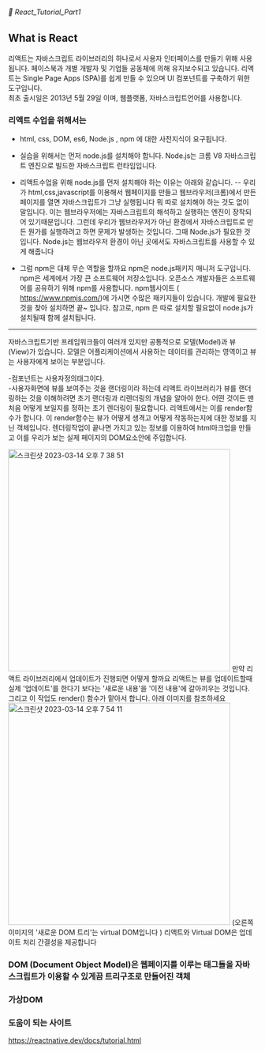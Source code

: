###### :cactus: React_Tutorial_Part1


## What is React 
리액트는 자바스크립트 라이브러리의 하나로서 사용자 인터페이스를 만들기 위해 사용됩니다. 페이스북과 개별 개발자 및 기업들 공동체에 의해 유지보수되고 있습니다. 리액트는 Single Page Apps (SPA)를 쉽게 만들 수 있으며 UI 컴포넌트를 구축하기 위한 도구입니다.  
최초 출시일은 2013년 5월 29일 이며, 웹플랫폼, 자바스크립트언어를 사용합니다.  


### 리액트 수업을 위해서는 
- html, css, DOM, es6, Node.js , npm 에 대한 사전지식이 요구됩니다.
- 실습을 위해서는 먼저 node.js를 설치해야 합니다. Node.js는 크롬 V8 자바스크립트 엔진으로 빌드한 자바스크립트 런타임입니다.
- 리액트수업을 위해 node.js를 먼저 설치해야 하는 이유는 아래와 같습니다. 
-- 우리가 html,css,javascript를 이용해서 웹페이지를 만들고 웹브라우저(크롬)에서 만든 페이지를 열면 자바스크립트가 그냥 실행됩니다 뭐 따로 설치해야 하는 것도 없이 말입니다. 이는 웹브라우저에는 자바스크립트의 해석하고 실행하는 엔진이 장착되어 있기때문입니다. 그런데 우리가 웹브라우저가 아닌 환경에서 자바스크립트로 만든 뭔가를 실행하려고 하면 문제가 발생하는 것입니다. 그때 Node.js가 필요한 것입니다. Node.js는 웹브라우저 환경이 아닌 곳에서도 자바스크립트를 사용할 수 있게 해줍니다


- 그럼 npm은 대체 무슨 역할을 할까요 
npm은 node.js패키지 매니저 도구입니다. npm은 세계에서 가장 큰 소프트웨어 저장소입니다. 오픈소스 개발자들은 소프트웨어를 공유하기 위해 npm를 사용합니다. npm웹사이트 ( https://www.npmjs.com/)에 가시면 수많은 패키지들이 있습니다. 개발에 필요한 것을 찾아 설치하면 끝~ 입니다. 참고로, npm 은 따로 설치할 필요없이 node.js가 설치될때 함께 설치됩니다. 

--------------

자바스크립트기반 프레임워크들이 여러개 있지만 공통적으로 모델(Model)과 뷰(View)가 있습니다.
모델은 어플리케이션에서 사용하는 데이터를 관리하는 영역이고
뷰는 사용자에게 보이는 부분입니다.



-컴포넌트는 사용자정의태그이다.  
-사용자화면에 뷰를 보여주는 것을 랜더링이라 하는데 리액트 라이브러리가 뷰를 랜더링하는 것을 이해하려면 초기 랜더링과 리렌더링의 개념을 알아야 한다. 어떤 것이든 맨처음 어떻게 보일지를 정하는 초기 렌더링이 필요합니다. 리액트에서는 이를 render함수가 합니다. 이 render함수는 뷰가 어떻게 생격고 어떻게 작동하는지에 대한 정보를 지닌 객체입니다. 
렌더링작업이 끝나면 가지고 있는 정보를 이용하여 html마크업을 만들고 이를 우리가 보는 실제 페이지의 DOM요소안에 주입합니다.

<img width="450" alt="스크린샷 2023-03-14 오후 7 38 51" src="https://user-images.githubusercontent.com/48478079/224975283-6f66ee13-7f5c-4665-bd49-52cc81051539.png">
만약 리액트 라이브러리에서 업데이트가 진행되면 어떻게 할까요 리액트는 뷰를 업데이트할때 실제 '업데이트'를 한다기 보다는 '새로운 내용'을 '이전 내용'에 갈아끼우는 것입니다. 그리고 이 작업도 render() 함수가 맡아서 합니다. 아래 이미지를 참조하세요

<img width="450" alt="스크린샷 2023-03-14 오후 7 54 11" src="https://user-images.githubusercontent.com/48478079/224981238-c58ba515-f69f-4f34-9a01-8ec0fcbce9e8.png">   
(오른쪽 이미지의 '새로운 DOM 트리'는 virtual DOM입니다 )
리액트와 Virtual DOM은 업데이트 처리 간결성을 제공합니다

### DOM (Document Object Model)은 웹페이지를 이루는 태그들을 자바스크립트가 이용할 수 있게끔 트리구조로 만들어진 객체 
### 가상DOM 


### 도움이 되는 사이트 
https://reactnative.dev/docs/tutorial.html

